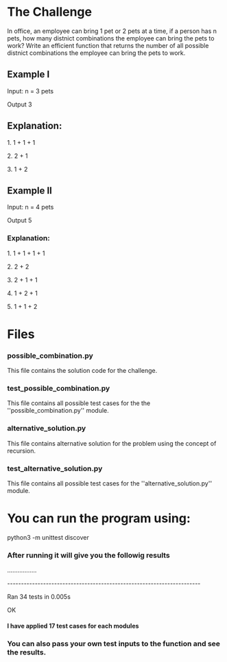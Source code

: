 <h1>The Challenge </h1>
<p>In office, an employee can bring 1 pet or 2 pets at a time, if a person has n pets, how many distnict combinations the employee can bring the pets to work? Write an efficient function that returns the number of all possible distnict combinations the employee can bring the pets to work.</p>
<h2>Example I</h2>
<p>Input: n = 3 pets</p>
<p>Output 3</P>
<h2>Explanation:</h3>
<p>1. 1 + 1 + 1</p>
<p>2. 2 + 1</p>
<p>3. 1 + 2</p>

<h2>Example II</h2>
<p>Input: n = 4 pets</p>
<p>Output 5</P>
<h3>Explanation:</h3>
<p>1. 1 + 1 + 1 + 1</p>
<p>2. 2 + 2</p>
<p>3. 2 + 1 + 1</p>
<p>4. 1 + 2 + 1</p>
<p>5. 1 + 1 + 2</P>

<h1> Files </h1>
<h3>possible_combination.py</h3>
<p>This file contains the solution code for the challenge.</p>
<h3>test_possible_combination.py</h3>
<p>This file contains all possible test cases for the the ''possible_combination.py'' module.</p>
<h3>alternative_solution.py</h3>
<p>This file contains alternative solution for the problem using the concept of recursion.</p>
<h3>test_alternative_solution.py</h3>
<p>This file contains all possible test cases for the ''alternative_solution.py'' module.</p>

<h1>You can run the program using:</h1>
<p>python3 -m unittest discover</p>
<h3>After running it will give you the followig results </h3>
<p>.................</p>
<p>----------------------------------------------------------------------</p>
<p>Ran 34 tests in 0.005s</p>

<p>OK</p>
<h4>I have applied 17 test cases for each modules</h4>
<h3>You can also pass your own test inputs to the function and see the results.</h3>
